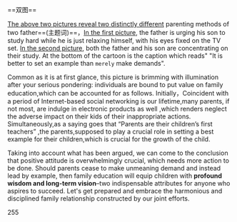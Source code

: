==双图==

<u>The above two pictures reveal two distinctly different</u> parenting methods of two father==(主题词)==，<u>In the first picture</u>, the father is urging his son to study hard while he is just relaxing himself, with his eyes fixed on the TV set. <u>In the second picture</u>, both the father and his son are concentrating on their study. At the bottom of the cartoon is the caption which reads" "It is better to set an example than `merely` make demands".

Common as it is at first glance, this picture is brimming with illumination after your serious pondering: individuals are bound to put value on  family education,which can be accounted for as follows. Initially，Coincident with a period of Internet-based social networking is our lifetime,many parents, if not most, are indulge in electronic products as well ,which renders neglect the adverse impact on their kids of their inappropriate actions. Simultaneously,as a saying goes that “Parents are their children’s first teachers” ,the parents,supposed to play a crucial role in setting a best example for their children,which is crucial for the growth of the child. 

Taking into account what has been argued, we can come to the conclusion that positive attitude  is overwhelmingly crucial, which needs more action to be done. Should parents cease to make unmeaning demand and instead lead by example, then family education will equip children with **profound wisdom and long-term vision**–two indispensable attributes for anyone who aspires to succeed. Let's get prepared and embrace the harmonious and disciplined family relationship constructed by our joint efforts. 

255
